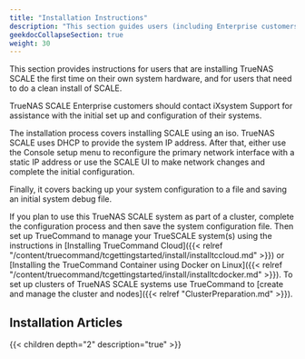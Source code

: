 ```yaml
---
title: "Installation Instructions"
description: "This section guides users (including Enterprise customers) with first-time TrueNAS SCALE installions."
geekdocCollapseSection: true
weight: 30
---
```


This section provides instructions for users that are installing TrueNAS SCALE the first time on their own system hardware, and for users that need to do a clean install of SCALE. 

TrueNAS SCALE Enterprise customers should contact iXsystem Support for assistance with the initial set up and configuration of their systems.

The installation process covers installing SCALE using an <file>iso</file>. TrueNAS SCALE uses DHCP to provide the system IP address. After that, either use the Console setup menu to reconfigure the primary network interface with a static IP address or use the SCALE UI to make network changes and complete the initial configuration. 

Finally, it covers backing up your system configuration to a file and saving an initial system debug file.

If you plan to use this TrueNAS SCALE system as part of a cluster, complete the configuration process and then save the system configuration file. 
Then set up TrueCommand to manage your TrueSCALE system(s) using the instructions in [Installing TrueCommand Cloud]({{< relref "/content/truecommand/tcgettingstarted/install/installtccloud.md" >}}) or [Installing the TrueCommand Container using Docker on Linux]({{< relref "/content/truecommand/tcgettingstarted/install/installtcdocker.md" >}}). To set up clusters of TrueNAS SCALE systems use TrueCommand to [create and manage the cluster and nodes]({{< relref "ClusterPreparation.md" >}}).

## Installation Articles

{{< children depth="2" description="true" >}}